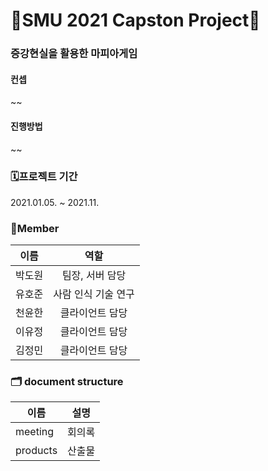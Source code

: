 # 🏫SMU 2021 Capston Project🏫

### 증강현실을 활용한 마피아게임

#### 컨셉

~~

#### 진행방법

~~

### 🗓프로젝트 기간

2021.01.05. ~ 2021.11.

### 🐣Member

| 이름   |        역할         |
| ------ | :-----------------: |
| 박도원 |   팀장, 서버 담당   |
| 유호준 | 사람 인식 기술 연구 |
| 천윤한 |   클라이언트 담당   |
| 이유정 |   클라이언트 담당   |
| 김정민 |   클라이언트 담당   |

### 🗂 document structure

| 이름     | 설명   |
| -------- | ------ |
| meeting  | 회의록 |
| products | 산출물 |
